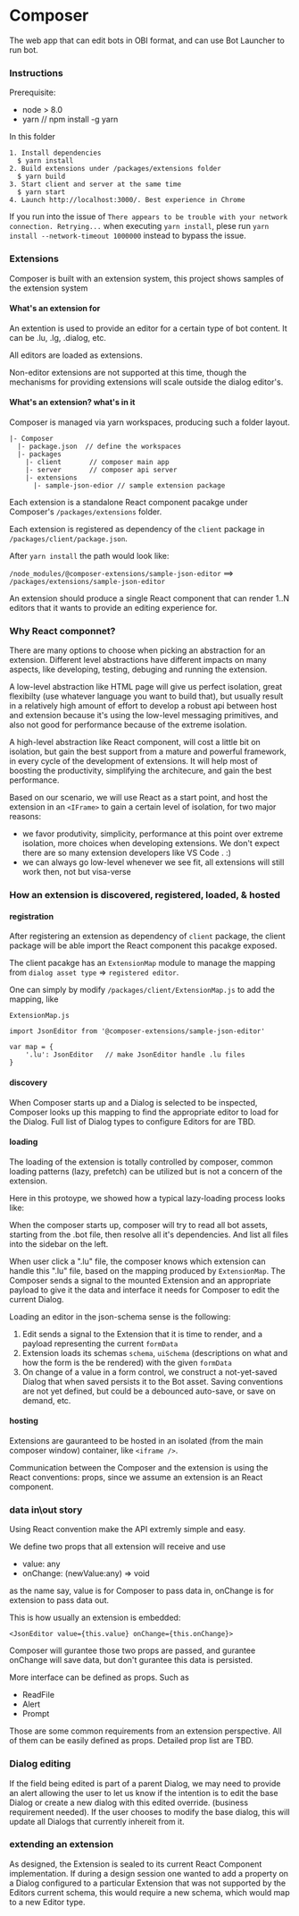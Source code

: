# Composer
The web app that can edit bots in OBI format, and can use Bot Launcher to run bot.

### Instructions

Prerequisite:
* node > 8.0
* yarn         // npm install -g yarn

In this folder
```
1. Install dependencies
  $ yarn install
2. Build extensions under /packages/extensions folder
  $ yarn build
3. Start client and server at the same time
  $ yarn start 
4. Launch http://localhost:3000/. Best experience in Chrome 
```

If you run into the issue of `There appears to be trouble with your network connection. Retrying...` when executing `yarn install`, plese run `yarn install --network-timeout 1000000` instead to bypass the issue.

### Extensions
Composer is built with an extension system, this project shows samples of the extension system

#### What's an extension for
An extention is used to provide an editor for a certain type of bot content. It can be .lu, .lg, .dialog, etc.

All editors are loaded as extensions.

Non-editor extensions are not supported at this time, though the mechanisms for providing extensions will scale outside the dialog editor's.

#### What's an extension? what's in it
Composer is managed via yarn workspaces, producing such a folder layout. 
```
|- Composer
  |- package.json  // define the workspaces
  |- packages      
    |- client       // composer main app
    |- server       // composer api server
    |- extensions
      |- sample-json-edior // sample extension package
```

Each extension is a standalone React component pacakge under Composer's `/packages/extensions` folder. 

Each extension is registered as dependency of the `client` package in `/packages/client/package.json`.

After `yarn install` the path would look like: 

`/node_modules/@composer-extensions/sample-json-editor`
==> `/packages/extensions/sample-json-editor`

An extension should produce a single React component that can render 1..N editors that it wants to provide an editing experience for.

### Why React componnet?  

There are many options to choose when picking an abstraction for an extension. Different level abstractions have different impacts on many aspects, like developing, testing, debuging and running the extension. 

A low-level abstraction like HTML page will give us perfect isolation, great flexibilty (use whatever language you want to build that), but usually result in a relatively high amount of effort to develop a robust api between host and extension because it's using the low-level messaging primitives, and also not good for performance because of the extreme isolation. 

A high-level abstraction like React component, will cost a little bit on isolation, but gain the best support from a mature and powerful framework, in every cycle of the development of extensions. It will help most of boosting the productivity, simplifying the architecure, and gain the best performance. 

Based on our scenario, we will use React as a start point, and host the extension in an `<IFrame>` to gain a certain level of isolation, for two major reasons:
 
* we favor produtivity, simplicity, performance at this point over extreme isolation, more choices when developing extensions. We don't expect there are so many extension developers like VS Code . :)  
* we can always go low-level whenever we see fit, all extensions will still work then, not but visa-verse


### How an extension is discovered, registered, loaded, & hosted

#### registration

After registering an extension as dependency of `client` package, the client package will be able import the React component this pacakge exposed. 

The client pacakge has an `ExtensionMap` module to manage the mapping from `dialog asset type` => `registered editor`.

One can simply by modify `/packages/client/ExtensionMap.js` to add the mapping, like

```
ExtensionMap.js

import JsonEditor from '@composer-extensions/sample-json-editor'

var map = {
    '.lu': JsonEditor   // make JsonEditor handle .lu files
}

```

#### discovery 

When Composer starts up and a Dialog is selected to be inspected, Composer looks up this mapping to find the appropriate editor to load for the Dialog. Full list of Dialog types to configure Editors for are TBD.

#### loading

The loading of the extension is totally controlled by composer, common loading patterns (lazy, prefetch) can be utilized but is not a concern of the extension.

Here in this protoype, we showed how a typical lazy-loading process looks like:

When the composer starts up, composer will try to read all bot assets, starting from the .bot file, then resolve all it's dependencies. And list all files into the sidebar on the left.

When user click a ".lu" file, the composer knows which extension can handle this ".lu" file, based on the mapping produced by `ExtensionMap`. The Composer sends a signal to the mounted Extension and an appropriate payload to give it the data and interface it needs for Composer to edit the current Dialog.

Loading an editor in the json-schema sense is the following:

1. Edit sends a signal to the Extension that it is time to render, and a payload representing the current `formData`
2. Extension loads its schemas `schema`, `uiSchema` (descriptions on what and how the form is the be rendered) with the given `formData`
3. On change of a value in a form control, we construct a not-yet-saved Dialog that when saved persists it to the Bot asset. Saving conventions are not yet defined, but could be a debounced auto-save, or save on demand, etc.

#### hosting

Extensions are gauranteed to be hosted in an isolated (from the main composer window) container, like `<iframe />`. 

Communication between the Composer and the extension is using the React conventions: props, since we assume an extension is an React component. 

### data in\out story

Using React convention make the API extremly simple and easy. 

We define two props that all extension will receive and use
* value: any
* onChange: (newValue:any) => void

as the name say, value is for Composer to pass data in, onChange is for extension to pass data out.

This is how usually an extension is embedded: 
```
<JsonEditor value={this.value} onChange={this.onChange}>
```

Composer will gurantee those two props are passed, and gurantee onChange will save data, but don't gurantee this data is persisted. 

More interface can be defined as props. Such as 
* ReadFile
* Alert
* Prompt

Those are some common requirements from an extension perspective. All of them can be easily defined as props. Detailed prop list are TBD.

### Dialog editing

If the field being edited is part of a parent Dialog, we may need to provide an alert allowing the user to let us know if the intention is to edit the base Dialog or create a new dialog with this edited override. (business requirement needed). If the user chooses to modify the base dialog, this will update all Dialogs that currently inhereit from it.

### extending an extension

As designed, the Extension is sealed to its current React Component implementation. If during a design session one wanted to add a property on a Dialog configured to a particular Extension that was not supported by the Editors current schema, this would require a new schema, which would map to a new Editor type.
